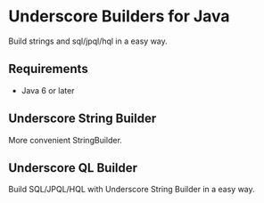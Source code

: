 # Underscore Builders for Java
Build strings and sql/jpql/hql in a easy way.

## Requirements
* Java 6 or later

## Underscore String Builder
More convenient StringBuilder.

## Underscore QL Builder
Build SQL/JPQL/HQL with Underscore String Builder in a easy way.
